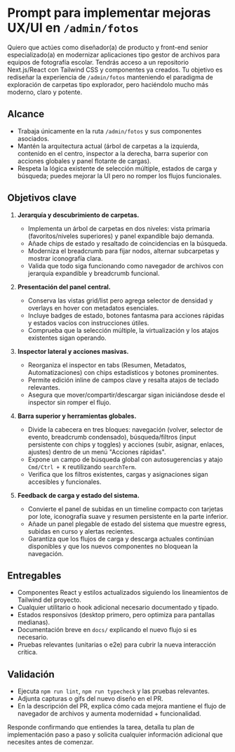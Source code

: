 # Prompt para implementar mejoras UX/UI en `/admin/fotos`

Quiero que actúes como diseñador(a) de producto y front-end senior especializado(a) en modernizar aplicaciones tipo gestor de archivos para equipos de fotografía escolar. Tendrás acceso a un repositorio Next.js/React con Tailwind CSS y componentes ya creados. Tu objetivo es rediseñar la experiencia de `/admin/fotos` manteniendo el paradigma de exploración de carpetas tipo explorador, pero haciéndolo mucho más moderno, claro y potente.

## Alcance
- Trabaja únicamente en la ruta `/admin/fotos` y sus componentes asociados.
- Mantén la arquitectura actual (árbol de carpetas a la izquierda, contenido en el centro, inspector a la derecha, barra superior con acciones globales y panel flotante de cargas).
- Respeta la lógica existente de selección múltiple, estados de carga y búsqueda; puedes mejorar la UI pero no romper los flujos funcionales.

## Objetivos clave
1. **Jerarquía y descubrimiento de carpetas.**
   - Implementa un árbol de carpetas en dos niveles: vista primaria (favoritos/niveles superiores) y panel expandible bajo demanda.
   - Añade chips de estado y resaltado de coincidencias en la búsqueda.
   - Moderniza el breadcrumb para fijar nodos, alternar subcarpetas y mostrar iconografía clara.
   - Valida que todo siga funcionando como navegador de archivos con jerarquía expandible y breadcrumb funcional.

2. **Presentación del panel central.**
   - Conserva las vistas grid/list pero agrega selector de densidad y overlays en hover con metadatos esenciales.
   - Incluye badges de estado, botones fantasma para acciones rápidas y estados vacíos con instrucciones útiles.
   - Comprueba que la selección múltiple, la virtualización y los atajos existentes sigan operando.

3. **Inspector lateral y acciones masivas.**
   - Reorganiza el inspector en tabs (Resumen, Metadatos, Automatizaciones) con chips estadísticos y botones prominentes.
   - Permite edición inline de campos clave y resalta atajos de teclado relevantes.
   - Asegura que mover/compartir/descargar sigan iniciándose desde el inspector sin romper el flujo.

4. **Barra superior y herramientas globales.**
   - Divide la cabecera en tres bloques: navegación (volver, selector de evento, breadcrumb condensado), búsqueda/filtros (input persistente con chips y toggles) y acciones (subir, asignar, enlaces, ajustes) dentro de un menú "Acciones rápidas".
   - Expone un campo de búsqueda global con autosugerencias y atajo `Cmd/Ctrl + K` reutilizando `searchTerm`.
   - Verifica que los filtros existentes, cargas y asignaciones sigan accesibles y funcionales.

5. **Feedback de carga y estado del sistema.**
   - Convierte el panel de subidas en un timeline compacto con tarjetas por lote, iconografía suave y resumen persistente en la parte inferior.
   - Añade un panel plegable de estado del sistema que muestre egress, subidas en curso y alertas recientes.
   - Garantiza que los flujos de carga y descarga actuales continúan disponibles y que los nuevos componentes no bloquean la navegación.

## Entregables
- Componentes React y estilos actualizados siguiendo los lineamientos de Tailwind del proyecto.
- Cualquier utilitario o hook adicional necesario documentado y tipado.
- Estados responsivos (desktop primero, pero optimiza para pantallas medianas).
- Documentación breve en `docs/` explicando el nuevo flujo si es necesario.
- Pruebas relevantes (unitarias o e2e) para cubrir la nueva interacción crítica.

## Validación
- Ejecuta `npm run lint`, `npm run typecheck` y las pruebas relevantes.
- Adjunta capturas o gifs del nuevo diseño en el PR.
- En la descripción del PR, explica cómo cada mejora mantiene el flujo de navegador de archivos y aumenta modernidad + funcionalidad.

Responde confirmando que entiendes la tarea, detalla tu plan de implementación paso a paso y solicita cualquier información adicional que necesites antes de comenzar.

